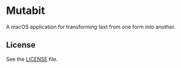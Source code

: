 # Mutabit

A macOS application for transforming text from one form into another.

## License

See the [LICENSE](./LICENSE) file.

